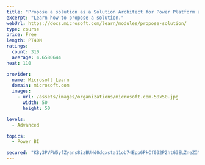 ```yaml
---
title: "Propose a solution as a Solution Architect for Power Platform and Dynamics 365"
excerpt: "Learn how to propose a solution."
webUrl: https://docs.microsoft.com/learn/modules/propose-solution/
type: course
price: Free
length: PT40M
ratings:
  count: 310
  average: 4.6580644
heat: 110

provider:
  name: Microsoft Learn
  domain: microsoft.com
  images:
    - url: /assets/images/organizations/microsoft.com-50x50.jpg
      width: 50
      height: 50

levels:
  - Advanced

topics:
  - Power BI

secured: "KBy3PVFW5yfZyans8izBUNd0dqxsta11ob74Epp6PkCf032P2htG3ELZneZIMPKGKrBqTcdg0mddDHc7preTlIM2EHNytZxX/gGLmna9Va9XOynC4VFG65iepqWw8NnI7w5/c94P1hmCGxrsYcp9d+jfAIybqXDPuSMzxgDiQPXelY13EX18Rnqb3Y4jvqTXtFK0uPZpigwq5pOoJyyLcJCQETixTwwEaRdFL2Zc4IoOVXMrzSHm1GpCHxck3usFY2txRXNy/JX/d7cxYujBM6DYuiiQMYtj1WC4xLSJyYRU/yRXk7V8Bn07/pipUrLC5yBRhd3o7feHfV7zKv2SJjva0+aOaZoS5I7Rr+A7rCZM6dhlRWp3x46HZ+6fy/1p6xchKH0UWUTdYr9lio4OERen0UiogyHFWy4ZAxylGuk=;YynpV8j/nHd1gzFXH0ke/A=="
---
```


